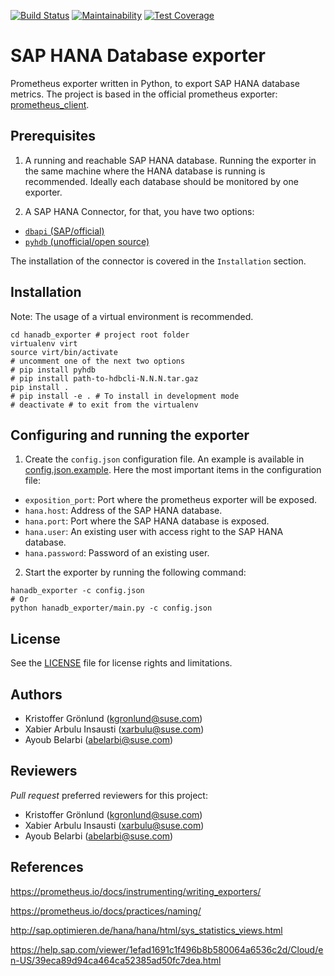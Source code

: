 [![Build Status](https://travis-ci.org/SUSE/hanadb_exporter.svg?branch=master)](https://travis-ci.org/SUSE/hanadb_exporter)
[![Maintainability](https://api.codeclimate.com/v1/badges/1fc3a80d4e8342fa6f0d/maintainability)](https://codeclimate.com/github/SUSE/hanadb_exporter/maintainability)
[![Test Coverage](https://api.codeclimate.com/v1/badges/1fc3a80d4e8342fa6f0d/test_coverage)](https://codeclimate.com/github/SUSE/hanadb_exporter/test_coverage)

# SAP HANA Database exporter

Prometheus exporter written in Python, to export SAP HANA database metrics. The
project is based in the official prometheus exporter: [prometheus_client](https://github.com/prometheus/client_python).


## Prerequisites

1. A running and reachable SAP HANA database. Running the exporter in the
same machine where the HANA database is running is recommended. Ideally each database
should be monitored by one exporter.

2. A SAP HANA Connector, for that, you have two options:
  - [`dbapi` (SAP/official)](https://help.sap.com/viewer/1efad1691c1f496b8b580064a6536c2d/Cloud/en-US/39eca89d94ca464ca52385ad50fc7dea.html)
  - [`pyhdb` (unofficial/open source)](https://github.com/SAP/PyHDB)

The installation of the connector is covered in the `Installation` section.

## Installation
Note: The usage of a virtual environment is recommended.

  ```
  cd hanadb_exporter # project root folder
  virtualenv virt
  source virt/bin/activate
  # uncomment one of the next two options
  # pip install pyhdb
  # pip install path-to-hdbcli-N.N.N.tar.gaz
  pip install .
  # pip install -e . # To install in development mode
  # deactivate # to exit from the virtualenv
  ```

## Configuring and running the exporter

1. Create the `config.json` configuration file.
An example is available in [config.json.example](config.json.example). Here the most
important items in the configuration file:
  - `exposition_port`: Port where the prometheus exporter will be exposed.
  - `hana.host`: Address of the SAP HANA database.
  - `hana.port`: Port where the SAP HANA database is exposed.
  - `hana.user`: An existing user with access right to the SAP HANA database.
  - `hana.password`: Password of an existing user.

2. Start the exporter by running the following command:
```
hanadb_exporter -c config.json
# Or
python hanadb_exporter/main.py -c config.json
```

## License

See the [LICENSE](LICENSE) file for license rights and limitations.

## Authors

- Kristoffer Grönlund (kgronlund@suse.com)
- Xabier Arbulu Insausti (xarbulu@suse.com)
- Ayoub Belarbi (abelarbi@suse.com)

## Reviewers

*Pull request* preferred reviewers for this project:
- Kristoffer Grönlund (kgronlund@suse.com)
- Xabier Arbulu Insausti (xarbulu@suse.com)
- Ayoub Belarbi (abelarbi@suse.com)

## References

https://prometheus.io/docs/instrumenting/writing_exporters/

https://prometheus.io/docs/practices/naming/

http://sap.optimieren.de/hana/hana/html/sys_statistics_views.html

https://help.sap.com/viewer/1efad1691c1f496b8b580064a6536c2d/Cloud/en-US/39eca89d94ca464ca52385ad50fc7dea.html

